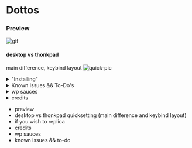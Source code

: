 # Dottos
### Preview
![gif]()
#### desktop vs thonkpad
main difference, keybind layout
![quick-pic]()

<details>
  
<summary> "Installing" </summary>

If you wish to replicate this set-up, you can follow the instructions written in the `giudalines.sh` file
Although it may be tempting to just run, it IS NOT an install script, and IT WILL most likely break your system in one way or another (if it even launches that is)
![uragirimono](giudalines.sh)

</details>


<details>
  
<summary> Known Issues && To-Do's </summary>

#### Known Issues
- Powerprofiles Inverted
- Random Wallpaper is executed multiple times on thonkpad for some hellish reason
- Selected Area Screenshot (`!full`) not sending notification unless a second is taken when using `grimblast` instead of `wayshot`
- Push-To-Talk AGS bar widget not updating unless by direct triggering
- AGS sometimes freezing: unknown cause or fix other than relaunching
- failed to find a way to set AGS qt env variable for dark/light theme switching (needed for software ran by the launcher)
- Hyprlock not launching on nvidia (after update) ---> compile from source
#### To-Do
- (personal) scripts to automate nzxt fan curve and rgb + lights off when 'suspended'
- (personal) vim config
- make apps ran via ags launcher not tied to ags
- fix known issues

</details>

<details>
<summary> wp sauces </summary>
</details>

<details>
<summary> credits </summary>
</details>





- preview
- desktop vs thonkpad quicksetting (main difference and keybind layout)
- if you wish to replica
- credits
- wp sauces
- known issues && to-do
